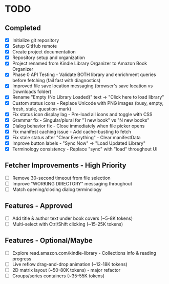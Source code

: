 # TODO

## Completed
- [x] Initialize git repository
- [x] Setup GitHub remote
- [x] Create project documentation
- [x] Repository setup and organization
- [x] Project renamed from Kindle Library Organizer to Amazon Book Organizer
- [x] Phase 0 API Testing - Validate BOTH library and enrichment queries before fetching (fail fast with diagnostics)
- [x] Improved file save location messaging (browser's save location vs Downloads folder)
- [x] Rename "Empty (No Library Loaded)" text → "Click here to load library"
- [x] Custom status icons - Replace Unicode with PNG images (busy, empty, fresh, stale, question-mark)
- [x] Fix status icon display lag - Pre-load all icons and toggle with CSS
- [x] Grammar fix - Singular/plural for "1 new book" vs "N new books"
- [x] Dialog behavior fix - Close immediately when file picker opens
- [x] Fix manifest caching issue - Add cache-busting to fetch
- [x] Fix stale status after "Clear Everything" - Clear manifestData
- [x] Improve button labels - "Sync Now" → "Load Updated Library"
- [x] Terminology consistency - Replace "sync" with "load" throughout UI

## Fetcher Improvements - High Priority

- [ ] Remove 30-second timeout from file selection
- [ ] Improve "WORKING DIRECTORY" messaging throughout
- [ ] Match opening/closing dialog terminology

## Features - Approved

- [ ] Add title & author text under book covers (~5-8K tokens)
- [ ] Multi-select with Ctrl/Shift clicking (~15-25K tokens)

## Features - Optional/Maybe

- [ ] Explore read.amazon.com/kindle-library - Collections info & reading progress
- [ ] Live reflow drag-and-drop animation (~12-18K tokens)
- [ ] 2D matrix layout (~50-80K tokens) - major refactor
- [ ] Groups/series containers (~35-55K tokens)
